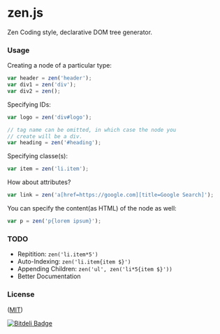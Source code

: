 # zen.js

Zen Coding style, declarative DOM tree generator.

### Usage

Creating a node of a particular type:

```javascript
var header = zen('header');
var div1 = zen('div');
var div2 = zen();
```

Specifying IDs:

```javascript
var logo = zen('div#logo');

// tag name can be omitted, in which case the node you
// create will be a div.
var heading = zen('#heading');
```

Specifying classe(s):

```javascript
var item = zen('li.item');
```

How about attributes?

```javascript
var link = zen('a[href=https://google.com][title=Google Search]');
```

You can specify the content(as HTML) of the node as well:

```javascript
var p = zen('p{lorem ipsum}');
```

### TODO

* Repitition: `zen('li.item*5')`
* Auto-Indexing: `zen('li.item{item $}')`
* Appending Children: `zen('ul', zen('li*5{item $}'))`
* Better Documentation

### License

([MIT](http://623hs.mit-license.org))



[![Bitdeli Badge](https://d2weczhvl823v0.cloudfront.net/623HS/zen.js/trend.png)](https://bitdeli.com/free "Bitdeli Badge")

